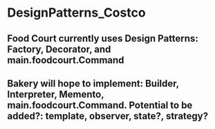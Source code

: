 # DesignPatterns_Costco

## Food Court currently uses Design Patterns: Factory, Decorator, and main.foodcourt.Command
## Bakery will hope to implement: Builder, Interpreter, Memento, main.foodcourt.Command.  Potential to be added?: template, observer, state?, strategy?


